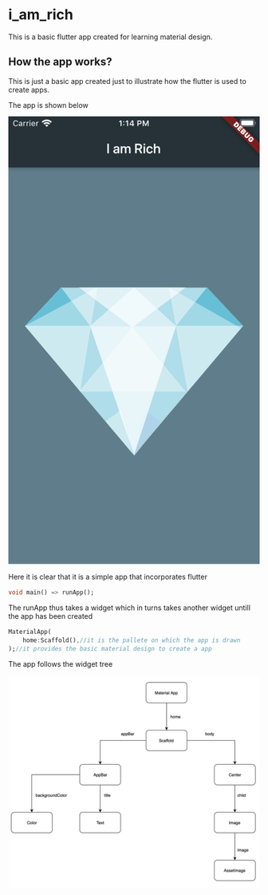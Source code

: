 # i_am_rich

This is a basic flutter app created for learning material design.

## How the app works?

This is just a basic app created just to illustrate how the flutter is used to create apps.

The app is shown below

![](images/app.png)

Here it is clear that it is a simple app that incorporates flutter

```dart
void main() => runApp();
```
The runApp thus takes a widget which in turns takes another widget untill the app has been created
```dart
MaterialApp(
    home:Scaffold(),//it is the pallete on which the app is drawn
);//it provides the basic material design to create a app
```

The app follows the widget tree

![](images/Screenshot%202020-04-15%20at%202.01.15%20PM.png)
